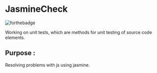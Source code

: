 # JasmineCheck
![forthebadge](https://forthebadge.com/images/badges/made-with-javascript.svg)

Working on unit tests, which are methods for unit testing of source code elements.

## Purpose : 
Resolving problems with js using jasmine.
